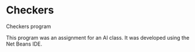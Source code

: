 # Checkers
Checkers program

This program was an assignment for an AI class.  It was developed using the Net Beans IDE.
